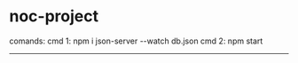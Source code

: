 # noc-project
 comands:
 cmd 1:
  npm i
  json-server --watch db.json
 cmd 2:
  npm start

----------

